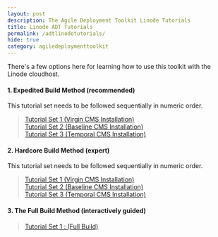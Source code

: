 ```yaml
---
layout: post
description: The Agile Deployment Toolkit Linode Tutorials
title: Linode ADT Tutorials
permalink: /adtlinodetutorials/
hide: true
category: agiledeploymenttoolkit
---
```


There's a few options here for learning how to use this toolkit with the Linode cloudhost.  

#### 1. Expedited Build Method (recommended)  

This tutorial set needs to be followed sequentially in numeric order.  

>    [Tutorial Set 1 (Virgin CMS Installation)](https://www.codebreakers.uk/adtlinodetutorialsexpeditedvirgin)   
>    [Tutorial Set 2 (Baseline CMS Installation)](https://www.codebreakers.uk/adtlinodetutorialsexpeditedbaseline)  
>    [Tutorial Set 3 (Temporal CMS Installation)](https://www.codebreakers.uk/adtlinodetutorialsexpeditedtemporal)

#### 2. Hardcore Build Method (expert)

This tutorial set needs to be followed sequentially in numeric order.  

>    [Tutorial Set 1 (Virgin CMS Installation)](https://www.codebreakers.uk/adtlinodetutorialshardcorevirgin)   
>    [Tutorial Set 2 (Baseline CMS Installation)](https://www.codebreakers.uk//adtlinodetutorialshardcorebaseline)  
>    [Tutorial Set 3 (Temporal CMS Installation)](https://www.codebreakers.uk/adtlinodetutorialshardcoretemporal)


#### 3. The Full Build Method (interactively guided)  

>    [Tutorial Set 1 : (Full Build)](https://www.codebreakers.uk/adtlinodetutorialsfullbuild)  
